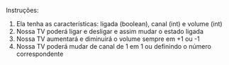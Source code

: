 Instruções:

1. Ela tenha as características: ligada (boolean), canal (int) e volume (int)
2. Nossa TV poderá ligar e desligar e assim mudar o estado ligada
3. Nossa TV aumentará e diminuirá o volume sempre em +1 ou -1
4. Nossa TV poderá mudar de canal de 1 em 1 ou definindo o número
correspondente